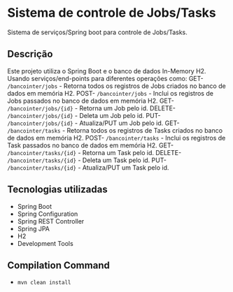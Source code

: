 # Sistema de controle de Jobs/Tasks 
Sistema de serviços/Spring boot para controle de Jobs/Tasks. 

## Descrição
Este projeto utiliza o Spring Boot e o banco de dados In-Memory H2. Usando serviços/end-points para diferentes operações como:
GET- `/bancointer/jobs` - Retorna todos os registros de Jobs criados no banco de dados em memória H2.
POST- `/bancointer/jobs` - Inclui os registros de Jobs passados no banco de dados em memória H2.
GET- `/bancointer/jobs/{id}` - Retorna um Job pelo id.
DELETE- `/bancointer/jobs/{id}` - Deleta um Job pelo id.
PUT- `/bancointer/jobs/{id}` - Atualiza/PUT um Job pelo id.
GET- `/bancointer/tasks` - Retorna todos os registros de Tasks criados no banco de dados em memória H2.
POST- `/bancointer/tasks` - Inclui os registros de Task passados no banco de dados em memória H2.
GET- `/bancointer/tasks/{id}` - Retorna um Task pelo id.
DELETE- `/bancointer/tasks/{id}` - Deleta um Task pelo id.
PUT- `/bancointer/tasks/{id}` - Atualiza/PUT um Task pelo id.

## Tecnologias utilizadas
- Spring Boot
- Spring Configuration
- Spring REST Controller
- Spring JPA
- H2
- Development Tools

## Compilation Command
- `mvn clean install`  
